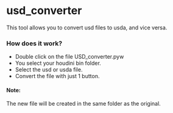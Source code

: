 # usd_converter
This tool allows you to convert usd files to usda, and vice versa.

### How does it work?
- Double click on the file USD_converter.pyw
- You select your houdini bin folder.
- Select the usd or usda file.
- Convert the file with just 1 button.

#### Note:
The new file will be created in the same folder as the original.
